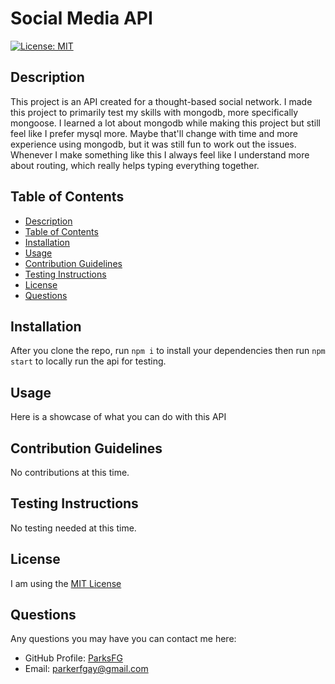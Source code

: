 # Social Media API
  
  [![License: MIT](https://img.shields.io/badge/License-MIT-yellow.svg)](https://opensource.org/licenses/MIT)
  
## Description

This project is an API created for a thought-based social network.  I made this project to primarily test my skills with mongodb, more specifically mongoose.  I learned a lot about mongodb while making this project but still feel like I prefer mysql more. Maybe that'll change with time and more experience using mongodb, but it was still fun to work out the issues.  Whenever I make something like this I always feel like I understand more about routing, which really helps typing everything together.

## Table of Contents

  - [Description](#description)
  - [Table of Contents](#table-of-contents)
  - [Installation](#installation)
  - [Usage](#usage)
  - [Contribution Guidelines](#contribution-guidelines)
  - [Testing Instructions](#testing-instructions)
  - [License](#license)
  - [Questions](#questions)

## Installation

After you clone the repo, run `npm i` to install your dependencies then run `npm start` to locally run the api for testing.

## Usage

Here is a showcase of what you can do with this API

## Contribution Guidelines

No contributions at this time.

## Testing Instructions

No testing needed at this time.

## License

I am using the [MIT License](https://choosealicense.com/licenses/mit/)

## Questions

Any questions you may have you can contact me here:
- GitHub Profile: [ParksFG](https://github.com/ParksFG)
- Email: parkerfgay@gmail.com
